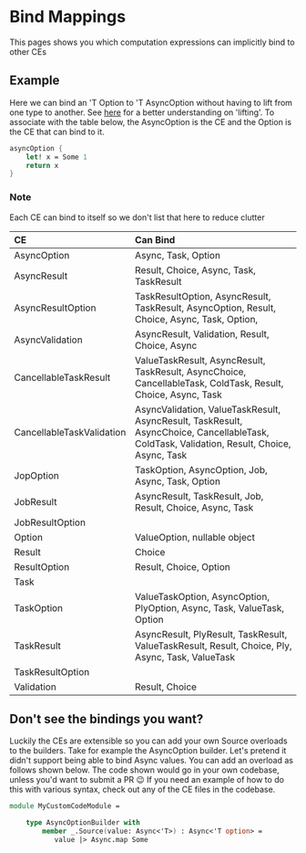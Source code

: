 ﻿# Bind Mappings

This pages shows you which computation expressions can implicitly bind to other CEs

## Example

Here we can bind an 'T Option to 'T AsyncOption without having to lift from one type to another. See [here](https://fsharpforfunandprofit.com/posts/elevated-world/) for a better understanding on 'lifting'. To associate with the table below, the AsyncOption is the CE and the Option is the CE that can bind to it.

```fsharp
asyncOption {
    let! x = Some 1 
    return x
}
```

### Note

Each CE can bind to itself so we don't list that here to reduce clutter

| CE                        | Can Bind                                                                                                                                   |
| :------------------------ | :----------------------------------------------------------------------------------------------------------------------------------------- |
| AsyncOption               | Async, Task, Option                                                                                                                        |
| AsyncResult               | Result, Choice, Async, Task, TaskResult                                                                                                    |
| AsyncResultOption         | TaskResultOption, AsyncResult, TaskResult, AsyncOption, Result, Choice, Async, Task, Option,                                               |
| AsyncValidation           | AsyncResult, Validation, Result, Choice, Async                                                                                             |
| CancellableTaskResult     | ValueTaskResult, AsyncResult, TaskResult, AsyncChoice, CancellableTask, ColdTask, Result, Choice, Async, Task                              |
| CancellableTaskValidation | AsyncValidation, ValueTaskResult, AsyncResult, TaskResult, AsyncChoice, CancellableTask, ColdTask, Validation, Result, Choice, Async, Task |
| JopOption                 | TaskOption, AsyncOption, Job, Async, Task, Option                                                                                          |
| JobResult                 | AsyncResult, TaskResult, Job, Result, Choice, Async, Task                                                                                  |
| JobResultOption           |                                                                                                                                            |
| Option                    | ValueOption, nullable object                                                                                                               |
| Result                    | Choice                                                                                                                                     |
| ResultOption              | Result, Choice, Option                                                                                                                     |
| Task                      |                                                                                                                                            |
| TaskOption                | ValueTaskOption, AsyncOption, PlyOption, Async, Task, ValueTask, Option                                                                    |
| TaskResult                | AsyncResult, PlyResult, TaskResult, ValueTaskResult, Result, Choice, Ply, Async, Task, ValueTask                                           |
| TaskResultOption          |                                                                                                                                            |
| Validation                | Result, Choice                                                                                                                             |

## Don't see the bindings you want?

Luckily the CEs are extensible so you can add your own Source overloads to the builders. Take for example the AsyncOption builder. Let's pretend it didn't support being able to bind Async values. You can add an overload as follows shown below. The code shown would go in your own codebase, unless you'd want to submit a PR 😉 If you need an example of how to do this with various syntax, check out any of the CE files in the codebase.

```fsharp
module MyCustomCodeModule =

    type AsyncOptionBuilder with
        member _.Source(value: Async<'T>) : Async<'T option> =
           value |> Async.map Some

```
